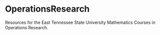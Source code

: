 # OperationsResearch

Resources for the East Tennessee State University Mathematics Courses in Operations Research.
